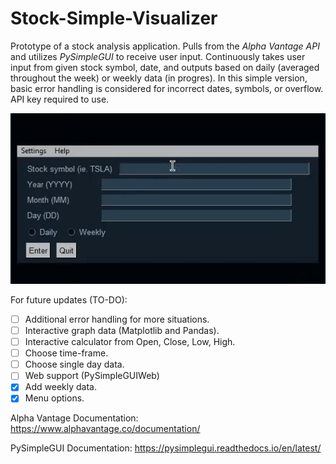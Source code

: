 # Stock-Simple-Visualizer

Prototype of a stock analysis application. Pulls from the *Alpha Vantage API* and utilizes *PySimpleGUI* to receive user input. Continuously 
takes user input from given stock symbol, date, and outputs based on daily (averaged throughout the week) or weekly data (in progres). 
In this simple version, basic error handling is considered for incorrect dates, symbols, or overflow. API key required to use.

![](media/stonks_prototype2.gif)

For future updates (TO-DO):
- [ ] Additional error handling for more situations.
- [ ] Interactive graph data (Matplotlib and Pandas).
- [ ] Interactive calculator from Open, Close, Low, High.
- [ ] Choose time-frame.
- [ ] Choose single day data.
- [ ] Web support (PySimpleGUIWeb)
- [x] Add weekly data.
- [x] Menu options.

Alpha Vantage Documentation:
https://www.alphavantage.co/documentation/

PySimpleGUI Documentation:
https://pysimplegui.readthedocs.io/en/latest/
